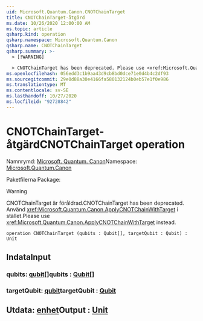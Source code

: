 ```yaml
---
uid: Microsoft.Quantum.Canon.CNOTChainTarget
title: CNOTChainTarget-åtgärd
ms.date: 10/26/2020 12:00:00 AM
ms.topic: article
qsharp.kind: operation
qsharp.namespace: Microsoft.Quantum.Canon
qsharp.name: CNOTChainTarget
qsharp.summary: >-
  > [!WARNING]

  > CNOTChainTarget has been deprecated. Please use <xref:Microsoft.Quantum.Canon.ApplyCNOTChainWithTarget> instead.
ms.openlocfilehash: 056edd3c1b9aa43d9cb8bd0dce71e0d4b4c2df93
ms.sourcegitcommit: 29e0d88a30e4166fa580132124b0eb57e1f0e986
ms.translationtype: MT
ms.contentlocale: sv-SE
ms.lasthandoff: 10/27/2020
ms.locfileid: "92728842"
---
```

# <a name="cnotchaintarget-operation"></a><span data-ttu-id="f6eec-102">CNOTChainTarget-åtgärd</span><span class="sxs-lookup"><span data-stu-id="f6eec-102">CNOTChainTarget operation</span></span>

<span data-ttu-id="f6eec-103">Namnrymd: [Microsoft. Quantum. Canon](xref:Microsoft.Quantum.Canon)</span><span class="sxs-lookup"><span data-stu-id="f6eec-103">Namespace: [Microsoft.Quantum.Canon](xref:Microsoft.Quantum.Canon)</span></span>

<span data-ttu-id="f6eec-104">Paketfilerna [](https://nuget.org/packages/)</span><span class="sxs-lookup"><span data-stu-id="f6eec-104">Package: [](https://nuget.org/packages/)</span></span>


> [!WARNING]
> <span data-ttu-id="f6eec-105">CNOTChainTarget är föråldrad.</span><span class="sxs-lookup"><span data-stu-id="f6eec-105">CNOTChainTarget has been deprecated.</span></span> <span data-ttu-id="f6eec-106">Använd <xref:Microsoft.Quantum.Canon.ApplyCNOTChainWithTarget> i stället.</span><span class="sxs-lookup"><span data-stu-id="f6eec-106">Please use <xref:Microsoft.Quantum.Canon.ApplyCNOTChainWithTarget> instead.</span></span>



```qsharp
operation CNOTChainTarget (qubits : Qubit[], targetQubit : Qubit) : Unit
```


## <a name="input"></a><span data-ttu-id="f6eec-107">Indata</span><span class="sxs-lookup"><span data-stu-id="f6eec-107">Input</span></span>

### <a name="qubits--qubit"></a><span data-ttu-id="f6eec-108">qubits: [qubit](xref:microsoft.quantum.lang-ref.qubit)[]</span><span class="sxs-lookup"><span data-stu-id="f6eec-108">qubits : [Qubit](xref:microsoft.quantum.lang-ref.qubit)[]</span></span>




### <a name="targetqubit--qubit"></a><span data-ttu-id="f6eec-109">targetQubit: [qubit](xref:microsoft.quantum.lang-ref.qubit)</span><span class="sxs-lookup"><span data-stu-id="f6eec-109">targetQubit : [Qubit](xref:microsoft.quantum.lang-ref.qubit)</span></span>





## <a name="output--unit"></a><span data-ttu-id="f6eec-110">Utdata: [enhet](xref:microsoft.quantum.lang-ref.unit)</span><span class="sxs-lookup"><span data-stu-id="f6eec-110">Output : [Unit](xref:microsoft.quantum.lang-ref.unit)</span></span>

